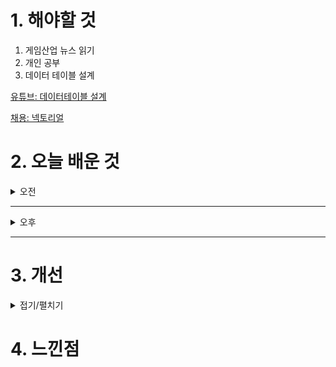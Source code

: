 
# 1. 해야할 것

1. 게임산업 뉴스 읽기 
2. 개인 공부  
3. 데이터 테이블 설계

[유튜브: 데이터테이블 설계](https://www.youtube.com/watch?v=X4dClLSaFB8)

[채용: 넥토리얼](https://career.nexon.com/user/recruit/member/postDetail?joinCorp=AG&reNo=20240237&currentPage=0)

# 2. 오늘 배운 것

<details>
<summary>오전</summary>

## 채용 공고 살피기
### DW 레벨 디자인
![image](https://github.com/user-attachments/assets/7edd9395-9b20-4733-9a38-0a1a16e13580)


### 나이트크로우 컨텐츠 기획
![image](https://github.com/user-attachments/assets/34aad92d-4da4-4d1d-9262-d62bd68581f8)

</details>

****

<details>
<summary>오후</summary>


</details>

****


# 3. 개선


<details>
<summary>접기/펼치기</summary>


</details>



# 4. 느낀점


